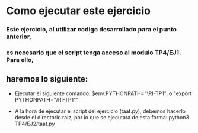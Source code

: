 # Como ejecutar este ejercicio

### Este ejercicio, al utilizar codigo desarrollado para el punto anterior,
### es necesario que el script tenga acceso al modulo TP4/EJ1. Para ello,
## haremos lo siguiente:

- Ejecutar el siguiente comando: 
        $env:PYTHONPATH="<path al directorio del repositorio>\RI-TP1", o "export PYTHONPATH="<path al directorio del repositorio>/RI-TP1""

- A la hora de ejecutar el script del ejercicio (taat.py), debemos hacerlo
  desde el directorio raiz, por lo que se ejecutara de esta forma:
        python3 TP4/EJ2/taat.py <path a la coleccion> <cantidad de documento a disco>